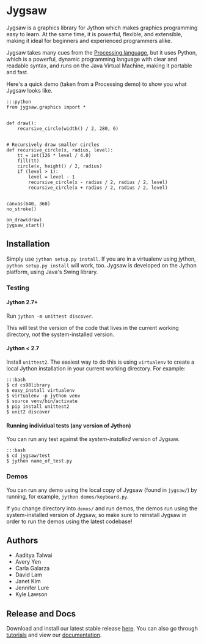 # Jygsaw
Jygsaw is a graphics library for Jython which makes graphics programming easy to learn. At the same time, it is powerful, flexible, and extensible, making it ideal for beginners and experienced programmers alike.

Jygsaw takes many cues from the [Processing language](http://processing.org), but it uses Python, which is a powerful, dynamic programming language with clear and readable syntax, and runs on the Java Virtual Machine, making it portable and fast.

Here's a quick demo (taken from a Processing demo) to show you what Jygsaw looks like.


```
:::python
from jygsaw.graphics import *


def draw():
    recursive_circle(width() / 2, 280, 6)


# Recursively draw smaller circles
def recursive_circle(x, radius, level):
    tt = int(126 * level / 4.0)
    fill(tt)
    circle(x, height() / 2, radius)
    if (level > 1):
        level = level - 1
        recursive_circle(x - radius / 2, radius / 2, level)
        recursive_circle(x + radius / 2, radius / 2, level)


canvas(640, 360)
no_stroke()

on_draw(draw)
jygsaw_start()
```
## Installation
Simply use `jython setup.py install`. If you are in a virtualenv using jython, `python setup.py install` will work, too. Jygsaw is developed on the Jython platform, using Java's Swing library.

### Testing
#### Jython 2.7+
Run `jython -m unittest discover`.

This will test the version of the code that lives in the current working directory, *not* the system-installed version.

#### Jython < 2.7
Install `unittest2`. The easiest way to do this is using `virtualenv` to create a local Jython installation in your current working directory. For example:

```
:::bash
$ cd cs98library
$ easy_install virtualenv
$ virtualenv -p jython venv
$ source venv/bin/activate
$ pip install unittest2
$ unit2 discover
```

#### Running individual tests (any version of Jython)
You can run any test against the *system-installed* version of Jygsaw.

```
:::bash
$ cd jygsaw/test
$ jython name_of_test.py
```

### Demos
You can run any demo using the local copy of Jygsaw (found in `jygsaw/`) by running, for example, `jython demos/keyboard.py`.

If you change directory into `demos/` and run demos, the demos run using the system-installed version of Jygsaw, so make sure to reinstall Jygsaw in order to run the demos using the latest codebase!

## Authors
* Aaditya Talwai
* Avery Yen
* Carla Galarza
* David Lam
* Janet Kim
* Jennifer Lure
* Kyle Lawson

## Release and Docs
Download and install our latest stable release [here](www.cs.dartmouth.edu/~jygsaw/downloads.html). You can also go through [tutorials](http://www.cs.dartmouth.edu/~jygsaw/tutorial.html) and view our [documentation](http://jygsaw.bitbucket.org/api.html).
